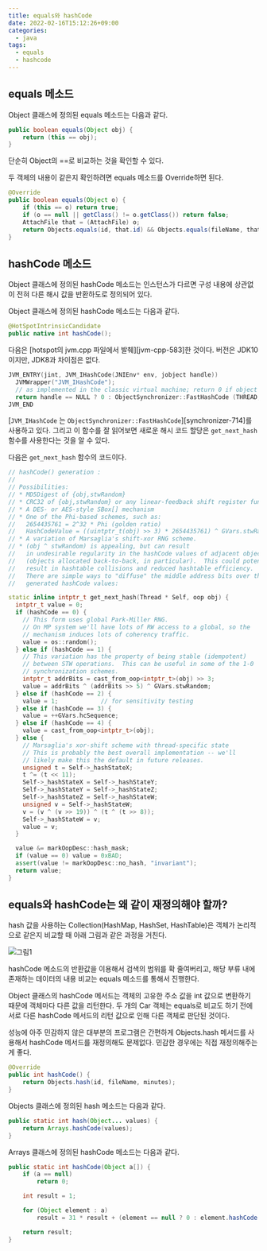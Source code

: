 ```yaml
---
title: equals와 hashCode
date: 2022-02-16T15:12:26+09:00
categories:
  - java
tags: 
  - equals
  - hashcode
---
```


## equals 메소드
Object 클래스에 정의된 equals 메소드는 다음과 같다. 

```java
public boolean equals(Object obj) {
    return (this == obj);
}
```    
단순히 Object의 ==로 비교하는 것을 확인할 수 있다.

두 객체의 내용이 같은지 확인하려면 equals 메소드를 Override하면 된다.

```java
@Override
public boolean equals(Object o) {
    if (this == o) return true;
    if (o == null || getClass() != o.getClass()) return false;
    AttachFile that = (AttachFile) o;
    return Objects.equals(id, that.id) && Objects.equals(fileName, that.fileName) && Objects.equals(minutes, that.minutes);
}
```

## hashCode 메소드
Object 클래스에 정의된 hashCode 메소드는 인스턴스가 다르면 구성 내용에 상관없이 전혀 다른 해시 값을 반환하도로 정의되어 있다.

Object 클래스에 정의된 hashCode 메소드는 다음과 같다. 
```java
@HotSpotIntrinsicCandidate
public native int hashCode();
```

다음은 [hotspot의 jvm.cpp 파일에서 발췌][jvm-cpp-583]한 것이다. 버전은 JDK10 이지만, JDK8과 차이점은 없다.
```cpp
JVM_ENTRY(jint, JVM_IHashCode(JNIEnv* env, jobject handle))
  JVMWrapper("JVM_IHashCode");
  // as implemented in the classic virtual machine; return 0 if object is NULL
  return handle == NULL ? 0 : ObjectSynchronizer::FastHashCode (THREAD, JNIHandles::resolve_non_null(handle)) ;
JVM_END
```

[`JVM_IHashCode` 는 `ObjectSynchronizer::FastHashCode`][synchronizer-714]를 사용하고 있다. 그리고 이 함수를 잘 읽어보면 새로운 해시 코드 할당은 `get_next_hash` 함수를 사용한다는 것을 알 수 있다.

다음은 `get_next_hash` 함수의 코드이다.

```cpp
// hashCode() generation :
//
// Possibilities:
// * MD5Digest of {obj,stwRandom}
// * CRC32 of {obj,stwRandom} or any linear-feedback shift register function.
// * A DES- or AES-style SBox[] mechanism
// * One of the Phi-based schemes, such as:
//   2654435761 = 2^32 * Phi (golden ratio)
//   HashCodeValue = ((uintptr_t(obj) >> 3) * 2654435761) ^ GVars.stwRandom ;
// * A variation of Marsaglia's shift-xor RNG scheme.
// * (obj ^ stwRandom) is appealing, but can result
//   in undesirable regularity in the hashCode values of adjacent objects
//   (objects allocated back-to-back, in particular).  This could potentially
//   result in hashtable collisions and reduced hashtable efficiency.
//   There are simple ways to "diffuse" the middle address bits over the
//   generated hashCode values:

static inline intptr_t get_next_hash(Thread * Self, oop obj) {
  intptr_t value = 0;
  if (hashCode == 0) {
    // This form uses global Park-Miller RNG.
    // On MP system we'll have lots of RW access to a global, so the
    // mechanism induces lots of coherency traffic.
    value = os::random();
  } else if (hashCode == 1) {
    // This variation has the property of being stable (idempotent)
    // between STW operations.  This can be useful in some of the 1-0
    // synchronization schemes.
    intptr_t addrBits = cast_from_oop<intptr_t>(obj) >> 3;
    value = addrBits ^ (addrBits >> 5) ^ GVars.stwRandom;
  } else if (hashCode == 2) {
    value = 1;            // for sensitivity testing
  } else if (hashCode == 3) {
    value = ++GVars.hcSequence;
  } else if (hashCode == 4) {
    value = cast_from_oop<intptr_t>(obj);
  } else {
    // Marsaglia's xor-shift scheme with thread-specific state
    // This is probably the best overall implementation -- we'll
    // likely make this the default in future releases.
    unsigned t = Self->_hashStateX;
    t ^= (t << 11);
    Self->_hashStateX = Self->_hashStateY;
    Self->_hashStateY = Self->_hashStateZ;
    Self->_hashStateZ = Self->_hashStateW;
    unsigned v = Self->_hashStateW;
    v = (v ^ (v >> 19)) ^ (t ^ (t >> 8));
    Self->_hashStateW = v;
    value = v;
  }

  value &= markOopDesc::hash_mask;
  if (value == 0) value = 0xBAD;
  assert(value != markOopDesc::no_hash, "invariant");
  return value;
}
```

## equals와 hashCode는 왜 같이 재정의해야 할까?
hash 값을 사용하는 Collection(HashMap, HashSet, HashTable)은 객체가 논리적으로 같은지 비교할 때 아래 그림과 같은 과정을 거친다.

![그림1](https://user-images.githubusercontent.com/46465928/154830274-b1ea5d62-d21c-45db-bedd-230be24bacd6.png)

hashCode 메소드의 반환값을 이용해서 검색의 범위를 확 줄여버리고, 해당 부류 내에 존재하는 데이터의 내용 비교는 equals 메소드를 통해서 진행한다.

Object 클래스의 hashCode 메서드는 객체의 고유한 주소 값을 int 값으로 변환하기 때문에 객체마다 다른 값을 리턴한다. 두 개의 Car 객체는 equals로 비교도 하기 전에 서로 다른 hashCode 메서드의 리턴 값으로 인해 다른 객체로 판단된 것이다.

성능에 아주 민감하지 않은 대부분의 프로그램은 간편하게 Objects.hash 메서드를 사용해서 hashCode 메서드를 재정의해도 문제없다. 민감한 경우에는 직접 재정의해주는 게 좋다.

```java
@Override
public int hashCode() {
    return Objects.hash(id, fileName, minutes);
}
```

Objects 클래스에 정의된 hash 메소드는 다음과 같다. 
```java
public static int hash(Object... values) {
    return Arrays.hashCode(values);
}
 ``` 

Arrays 클래스에 정의된 hashCode 메소드는 다음과 같다.
```java
public static int hashCode(Object a[]) {
    if (a == null)
        return 0;

    int result = 1;

    for (Object element : a)
        result = 31 * result + (element == null ? 0 : element.hashCode());

    return result;
}
```
